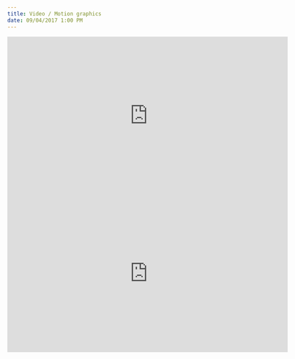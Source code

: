 ```yaml
---
title: Video / Motion graphics
date: 09/04/2017 1:00 PM
---
```

<link href="https://vjs.zencdn.net/6.2.7/video-js.css" rel="stylesheet">

<iframe src="https://player.vimeo.com/video/100372490" width="640" height="360" frameborder="0" webkitallowfullscreen mozallowfullscreen allowfullscreen></iframe>

<iframe src="https://player.vimeo.com/video/80639419" width="640" height="360" frameborder="0" webkitallowfullscreen mozallowfullscreen allowfullscreen></iframe>

<script src="https://vjs.zencdn.net/6.2.7/video.js"</script>

